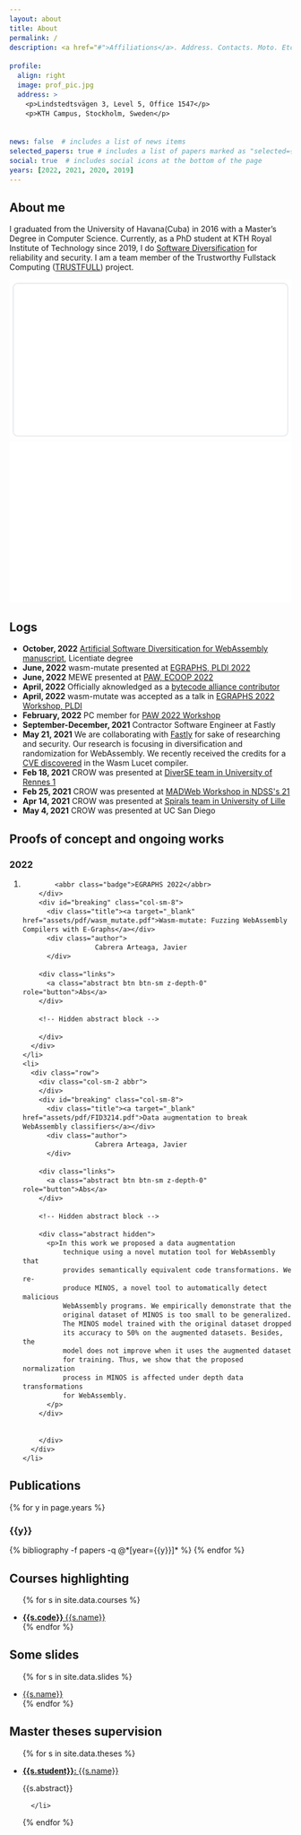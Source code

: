 ```yaml
---
layout: about
title: About
permalink: /
description: <a href="#">Affiliations</a>. Address. Contacts. Moto. Etc.

profile:
  align: right
  image: prof_pic.jpg
  address: >
    <p>Lindstedtsvägen 3, Level 5, Office 1547</p>
    <p>KTH Campus, Stockholm, Sweden</p>


news: false  # includes a list of news items
selected_papers: true # includes a list of papers marked as "selected={true}"
social: true  # includes social icons at the bottom of the page
years: [2022, 2021, 2020, 2019]
---
```

 <h2>About me</h2>

I graduated from the University of Havana(Cuba) in 2016 with a Master’s Degree in Computer Science.
Currently, as a PhD student at KTH Royal Institute of Technology since 2019, I do <a href="https://www.jacarte.me/thesis/">Software Diversification</a> for reliability and security.
I am a team member of the Trustworthy Fullstack Computing (<a href="https://www.trustfull.proj.kth.se/">TRUSTFULL</a>) project.

<!-- <img style="max-width: 400px" src="assets/img/BOBE.gif"/>
 -->

 <img src="https://github.com/jacarte/github-stats/raw/master/generated/overview.svg" alt="" style="max-width: 100%;">
 <img src="https://github.com/jacarte/github-stats/raw/master/generated/languages_count.svg" alt="" style="max-width: 100%;">

<h2>Logs</h2>
<div class="collab">
  <ul>
    <li><strong>October, 2022</strong> <a href="https://www.jacarte.me/thesis/">Artificial Software Diversitication for WebAssembly manuscript</a>, Licentiate degree </li>
    <li><strong>June, 2022</strong> wasm-mutate presented at <a href="https://pldi22.sigplan.org/home/egraphs-2022#program"> EGRAPHS, PLDI 2022 </a> </li>
    <li><strong>June, 2022</strong> MEWE presented at <a href="https://2022.ecoop.org/home/paw-2022#program"> PAW, ECOOP 2022 </a> </li>
    <li><strong>April, 2022</strong> Officially aknowledged as a <a href="https://github.com/bytecodealliance/governance/blob/main/recognized-contributors.md"> bytecode alliance contributor</a> </li>
    <li><strong>April, 2022</strong> wasm-mutate was accepted as a talk in <a href="https://pldi22.sigplan.org/home/egraphs-2022">EGRAPHS 2022 Workshop, PLDI</a> </li>
    <li><strong>February, 2022</strong> PC member for <a href="https://2022.ecoop.org/home/paw-2022">PAW 2022 Workshop</a> </li>
    <li><strong>September-December, 2021</strong> Contractor Software Engineer at Fastly </li>
    <li><strong>May 21, 2021</strong> We are collaborating with <a href="https://www.fastly.com/">Fastly</a> for sake of researching and security. Our research is focusing in diversification and randomization for WebAssembly. We recently received the credits for a <a href="https://www.fastly.com/blog/defense-in-depth-stopping-a-wasm-compiler-bug-before-it-became-a-problem">CVE discovered</a> in the Wasm Lucet compiler. </li>
    <li><strong>Feb 18, 2021</strong> CROW was presented at <a href="https://www.diverse-team.fr/">DiverSE team in University of Rennes 1</a> </li>
    <li><strong>Feb 25, 2021</strong> CROW was presented at <a href="https://madweb.work/program21/">MADWeb Workshop in NDSS's 21</a></li>
    <li><strong>Apr 14, 2021</strong> CROW was presented at <a href="https://team.inria.fr/spirals/">Spirals team in University of Lille</a></li>
    <li><strong>May 4, 2021</strong> CROW was presented at UC San Diego</li>
  </ul>
</div>

<h2>Proofs of concept and ongoing works</h2>
  <div class="publications">
  <h3 class="year">2022</h3>

  <ol class="bibliography">

  <li>
      <div class="row">
        <div class="col-sm-2 abbr">

            <abbr class="badge">EGRAPHS 2022</abbr>
        </div>
        <div id="breaking" class="col-sm-8">
          <div class="title"><a target="_blank" href="assets/pdf/wasm_mutate.pdf">Wasm-mutate: Fuzzing WebAssembly Compilers with E-Graphs</a></div>
          <div class="author">
                      Cabrera Arteaga, Javier
          </div>

        <div class="links">
          <a class="abstract btn btn-sm z-depth-0" role="button">Abs</a>
        </div>

        <!-- Hidden abstract block -->

        </div>
      </div>
    </li>
    <li>
      <div class="row">
        <div class="col-sm-2 abbr">
        </div>
        <div id="breaking" class="col-sm-8">
          <div class="title"><a target="_blank" href="assets/pdf/FID3214.pdf">Data augmentation to break WebAssembly classifiers</a></div>
          <div class="author">
                      Cabrera Arteaga, Javier
          </div>

        <div class="links">
          <a class="abstract btn btn-sm z-depth-0" role="button">Abs</a>
        </div>

        <!-- Hidden abstract block -->

        <div class="abstract hidden">
          <p>In this work we proposed a data augmentation
              technique using a novel mutation tool for WebAssembly that
              provides semantically equivalent code transformations. We re-
              produce MINOS, a novel tool to automatically detect malicious
              WebAssembly programs. We empirically demonstrate that the
              original dataset of MINOS is too small to be generalized.
              The MINOS model trained with the original dataset dropped
              its accuracy to 50% on the augmented datasets. Besides, the
              model does not improve when it uses the augmented dataset
              for training. Thus, we show that the proposed normalization
              process in MINOS is affected under depth data transformations
              for WebAssembly.
          </p>
        </div>


        </div>
      </div>
    </li>
  </ol>
</div>
<h2>Publications</h2>
<div class="publications">

{% for y in page.years %}
  <h3 class="year">{{y}}</h3>
  {% bibliography -f papers -q @*[year={{y}}]* %}
{% endfor %}


<h2>Courses highlighting</h2>
<div class="publications">

<ul>

  {% for s in site.data.courses %}
    <li><a href="{{s.url}}" target="_blank"><strong>{{s.code}} </strong>{{s.name}}</a></li>
  {% endfor %}

</ul>

</div>

<h2>Some slides</h2>
<div class="publications">

<ul>

  {% for s in site.data.slides %}
    <li><a href="{{s.url}}" target="_blank">{{s.name}}</a></li>
  {% endfor %}

</ul>

</div>

<h2>Master theses supervision</h2>
<div class="publications">

<ul>

  {% for s in site.data.theses %}
    <li>
      <div>
        <a href="{{s.url}}" target="_blank"><strong>{{s.student}}: </strong>{{s.name}}</a>
        <p>{{s.abstract}}</p>
      </div>

      </li>
  {% endfor %}

</ul>

</div>
